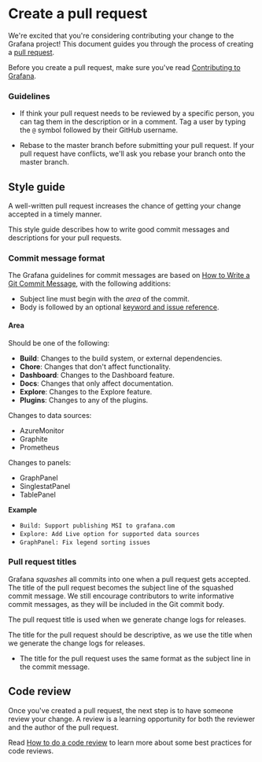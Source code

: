 # Create a pull request

We're excited that you're considering contributing your change to the Grafana project! This document guides you through the process of creating a [pull request](https://help.github.com/en/articles/about-pull-requests/).

Before you create a pull request, make sure you've read [Contributing to Grafana](https://grafana.com/docs/contribute/overview/).

### Guidelines

- If think your pull request needs to be reviewed by a specific person, you can tag them in the description or in a comment. Tag a user by typing the `@` symbol followed by their GitHub username.

- Rebase to the master branch before submitting your pull request. If your pull request have conflicts, we'll ask you rebase your branch onto the master branch.

## Style guide

A well-written pull request increases the chance of getting your change accepted in a timely manner.

This style guide describes how to write good commit messages and descriptions for your pull requests.

### Commit message format

The Grafana guidelines for commit messages are based on [How to Write a Git Commit Message](https://chris.beams.io/posts/git-commit/), with the following additions:

- Subject line must begin with the _area_ of the commit.
- Body is followed by an optional [keyword and issue reference](https://help.github.com/en/articles/closing-issues-using-keywords).

#### Area

Should be one of the following:

- **Build**: Changes to the build system, or external dependencies.
- **Chore**: Changes that don't affect functionality.
- **Dashboard**: Changes to the Dashboard feature.
- **Docs**: Changes that only affect documentation.
- **Explore**: Changes to the Explore feature.
- **Plugins**: Changes to any of the plugins.

Changes to data sources:

- AzureMonitor
- Graphite
- Prometheus

Changes to panels:

- GraphPanel
- SinglestatPanel
- TablePanel

**Example**

- `Build: Support publishing MSI to grafana.com`
- `Explore: Add Live option for supported data sources`
- `GraphPanel: Fix legend sorting issues`

### Pull request titles

Grafana _squashes_ all commits into one when a pull request gets accepted. The title of the pull request becomes the subject line of the squashed commit message. We still encourage contributors to write informative commit messages, as they will be included in the Git commit body.

The pull request title is used when we generate change logs for releases.

The title for the pull request should be descriptive, as we use the title when we generate the change logs for releases.

- The title for the pull request uses the same format as the subject line in the commit message.

## Code review

Once you've created a pull request, the next step is to have someone review your change. A review is a learning opportunity for both the reviewer and the author of the pull request.

Read [How to do a code review](https://google.github.io/eng-practices/review/reviewer/) to learn more about some best practices for code reviews.
